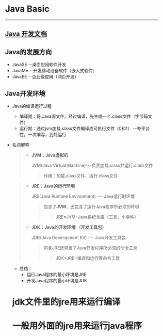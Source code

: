 

# Java Basic

---

## [Java 开发文档 ]( http://doc.canglaoshi.org/)

## Java的发展方向

* JavaSE --桌面应用软件开发
* JavaMe --开发移动设备软件（嵌入式软件）
* JavaEE  --企业级应用（网页开发）



## Java开发环境

* Java的编译运行过程

  * 编译期：将.Java源文件，经过编译，先生成一个.class文件（字节码文件）
  * 运行期：通过jvm加载.class文件编译成可执行文件（0和1）
        --夸平台性，一次编写，到处运行

* 名词解释

  > * **JVM：Java虚拟机**
  >
  >   JVM(Java Virtual Machine)---负责加载.class并运行.class文件
  >
  >   > 作用：加载.class文件，运行.class文件

  > * **JRE：Java的运行环境**
  >
  >   JRE(Java Runtime Environment) --- Java运行时环境 
  >
  >   > 包含了**JVM**，还包含了运行Java程序所必须的环境
  >   >
  >   > > JRE=JVM+Java系统类库（工具，小零件）
  >
  > * **JDK：Java的开发环境 （开发工具包）**
  >
  >   JDK(Java Development Kit) --- Java开发工具包
  >   
  >   > 包含JRE还包含了Java开发程序所必须的命令工具
  >   >
  >   > > JDK=JRE+编译和运行等命令工具

  

  * 总结：
    * 运行Java程序的最小环境是JRE
    * 开发Java程序的最小环境是JDK

  
  
  # jdk文件里的jre用来运行编译
  
  # 一般用外面的jre用来运行java程序
  
  